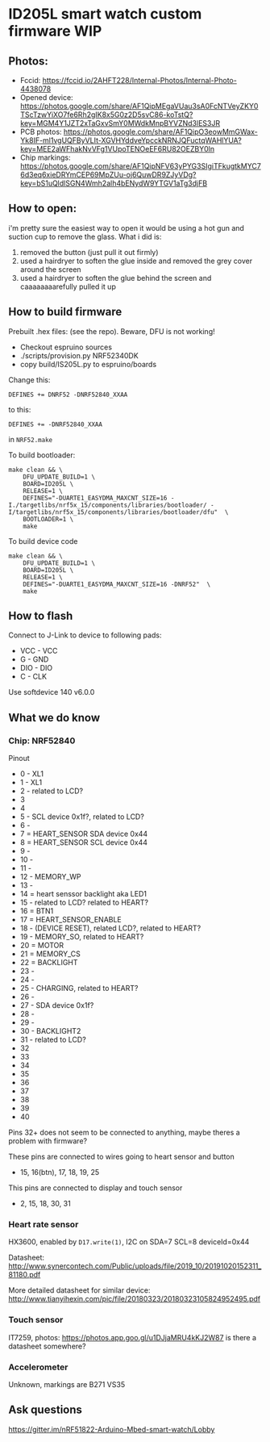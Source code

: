 # ID205L smart watch custom firmware WIP 

## Photos: 
- Fccid: https://fccid.io/2AHFT228/Internal-Photos/Internal-Photo-4438078
- Opened device: https://photos.google.com/share/AF1QipMEgaVUau3sA0FcNTVeyZKY0TScTzwYiXO7fe6Rh2gIK8x5G0z2D5svC86-koTstQ?key=MGM4Y1JZT2xTaGxvSmY0MWdkMnpBYVZNd3lES3JR
- PCB photos: https://photos.google.com/share/AF1QipO3eowMmGWax-Yk8IF-ml1vgUQFByVLIt-XGVHYddveYpcckNRNJQFuctqWAHlYUA?key=MEE2aWFhakNvVFg1VUpoTENOeEF6RU82OEZBY0ln
- Chip markings: https://photos.google.com/share/AF1QipNFV63yPYG3SIgiTFkugtkMYC76d3eq6xieDRYmCEP69MpZUu-oj6QuwDR9ZJyVDg?key=bS1uQldlSGN4Wmh2alh4bENydW9YTGV1aTg3djFB

## How to open:
i'm pretty sure the easiest way to open it would be using a hot gun and suction cup to remove the glass. What i did is:
1) removed the button (just pull it out firmly)
2) used a hairdryer to soften the glue inside and removed the grey cover around the screen
3) used a hairdryer to soften the glue behind the screen and caaaaaaaarefully pulled it up

## How to build firmware
Prebuilt .hex files: (see the repo). Beware, DFU is not working!

- Checkout espruino sources
- ./scripts/provision.py NRF52340DK
- copy build/IS205L.py to espruino/boards

Change this:
```
DEFINES += DNRF52 -DNRF52840_XXAA
```
to this:
```
DEFINES += -DNRF52840_XXAA
```
in `NRF52.make`

To build bootloader:
```
make clean && \
    DFU_UPDATE_BUILD=1 \
    BOARD=ID205L \
    RELEASE=1 \
    DEFINES="-DUARTE1_EASYDMA_MAXCNT_SIZE=16 -I./targetlibs/nrf5x_15/components/libraries/bootloader/ -I/targetlibs/nrf5x_15/components/libraries/bootloader/dfu"  \
    BOOTLOADER=1 \
    make
```
To build device code
```
make clean && \
    DFU_UPDATE_BUILD=1 \
    BOARD=ID205L \
    RELEASE=1 \
    DEFINES="-DUARTE1_EASYDMA_MAXCNT_SIZE=16 -DNRF52"  \
    make
```

## How to flash

Connect to J-Link to device to following pads:
- VCC - VCC
- G - GND
- DIO - DIO  
- C - CLK

Use softdevice 140 v6.0.0

## What we do know
### Chip: NRF52840

Pinout
- 0 - XL1
- 1 - XL1
- 2 - related to LCD?
- 3
- 4
- 5 - SCL device 0x1f?, related to LCD?
- 6 - 
- 7 = HEART_SENSOR SDA device 0x44
- 8 = HEART_SENSOR SCL device 0x44
- 9  - 
- 10 - 
- 11 - 
- 12 - MEMORY_WP
- 13 - 
- 14 = heart senssor backlight aka LED1
- 15 - related to LCD? related to HEART?
- 16 = BTN1
- 17 = HEART_SENSOR_ENABLE
- 18 - (DEVICE RESET), related LCD?, related to HEART?
- 19 - MEMORY_SO, related to HEART?
- 20 = MOTOR
- 21 = MEMORY_CS
- 22 = BACKLIGHT
- 23 - 
- 24 - 
- 25 - CHARGING, related to HEART?
- 26 - 
- 27 - SDA device 0x1f?
- 28 - 
- 29 - 
- 30 - BACKLIGHT2
- 31 - related to LCD?
- 32
- 33
- 34
- 35
- 36
- 37
- 38
- 39
- 40

Pins 32+ does not seem to be connected to anything, maybe theres a problem with firmware?

These pins are connected to wires going to heart sensor and button
- 15, 16(btn), 17, 18, 19, 25

This pins are connected to display and touch sensor
- 2, 15, 18, 30, 31

### Heart rate sensor
HX3600, enabled by `D17.write(1)`, I2C on SDA=7 SCL=8 deviceId=0x44

Datasheet: http://www.synercontech.com/Public/uploads/file/2019_10/20191020152311_81180.pdf

More detailed datasheet for similar device: http://www.tianyihexin.com/pic/file/20180323/20180323105824952495.pdf

### Touch sensor
IT7259, photos: https://photos.app.goo.gl/u1DJjaMRU4kKJ2W87 is there a datasheet somewhere?

### Accelerometer
Unknown, markings are B271 VS35

## Ask questions
https://gitter.im/nRF51822-Arduino-Mbed-smart-watch/Lobby